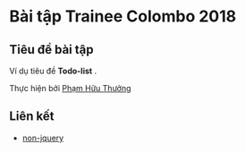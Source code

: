 # Bài tập Trainee Colombo 2018

## Tiêu đề bài tập

Ví dụ tiêu đề **Todo-list** .



Thực hiện bởi [Phạm Hữu Thưởng](https://github.com/pkvip9999)

## Liên kết

- [non-jquery](https://pkvip9999.github.io/todo-list/non-jquery)


